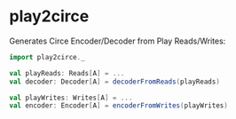 # play2circe
Generates Circe Encoder/Decoder from Play Reads/Writes:
```scala
import play2circe._

val playReads: Reads[A] = ...
val decoder: Decoder[A] = decoderFromReads(playReads)

val playWrites: Writes[A] = ...
val encoder: Encoder[A] = encoderFromWrites(playWrites)
```
